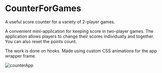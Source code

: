 # CounterForGames
A useful score counter for a variety of 2-player games.

A convenient mini-application for keeping score in two-player games. The application allows players to change their scores individually and together. You can also reset the points count.

The work is done on hooks.
Made using custom CSS animations for the app wrapper frame.

![counterApp](https://user-images.githubusercontent.com/87381764/215834105-367d941d-0a6f-4450-88d2-6960ed75326e.jpg)
